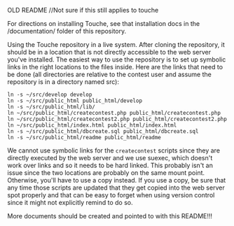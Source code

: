 OLD README //Not sure if this still applies to touche


For directions on installing Touche, see that installation docs in the
/documentation/ folder of this repository.

Using the Touche repository in a live system.  After cloning the
repository, it should be in a location that is not directly accessible
to the web server you've installed.  The easiest way to use the
repository is to set up symbolic links in the right locations to the
files inside.  Here are the links that need to be done (all
directories are relative to the contest user and assume the repository
is in a directory named src):

    ln -s ~/src/develop develop
    ln -s ~/src/public_html public_html/develop
	ln -s ~/src/public_html/lib/
    ln ~/src/public_html/createcontest.php public_html/createcontest.php
    ln ~/src/public_html/createcontest2.php public_html/createcontest2.php
    ln ~/src/public_html/index.html public_html/index.html
    ln -s ~/src/public_html/dbcreate.sql public_html/dbcreate.sql
    ln -s ~/src/public_html/readme public_html/readme

We cannot use symbolic links for the `createcontest` scripts since
they are directly executed by the web server and we use suexec, which
doesn't work over links and so it needs to be hard linked.  This
probably isn't an issue since the two locations are probably on the
same mount point.  Otherwise, you'll have to use a copy instead.  If
you use a copy, be sure that any time those scripts are updated that they
get copied into the web server spot properly and that can be easy to
forget when using version control since it might not explicitly remind
to do so.

More documents should be created and pointed to with this README!!!
